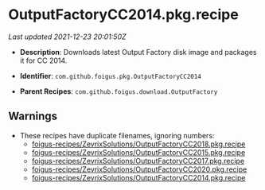 # OutputFactoryCC2014.pkg.recipe

_Last updated 2021-12-23 20:01:50Z_

- **Description**: Downloads latest Output Factory disk image and packages it for CC 2014.

- **Identifier**: `com.github.foigus.pkg.OutputFactoryCC2014`

- **Parent Recipes**: `com.github.foigus.download.OutputFactory`


## Warnings

- These recipes have duplicate filenames, ignoring numbers:
    - [foigus-recipes/ZevrixSolutions/OutputFactoryCC2018.pkg.recipe](/autopkg-dupe-tracker/foigus-recipes/ZevrixSolutions/OutputFactoryCC2018.pkg.recipe)
    - [foigus-recipes/ZevrixSolutions/OutputFactoryCC2015.pkg.recipe](/autopkg-dupe-tracker/foigus-recipes/ZevrixSolutions/OutputFactoryCC2015.pkg.recipe)
    - [foigus-recipes/ZevrixSolutions/OutputFactoryCC2017.pkg.recipe](/autopkg-dupe-tracker/foigus-recipes/ZevrixSolutions/OutputFactoryCC2017.pkg.recipe)
    - [foigus-recipes/ZevrixSolutions/OutputFactoryCC2020.pkg.recipe](/autopkg-dupe-tracker/foigus-recipes/ZevrixSolutions/OutputFactoryCC2020.pkg.recipe)
    - [foigus-recipes/ZevrixSolutions/OutputFactoryCC2014.pkg.recipe](/autopkg-dupe-tracker/foigus-recipes/ZevrixSolutions/OutputFactoryCC2014.pkg.recipe)